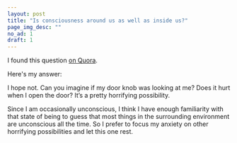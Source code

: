 ```yaml
---
layout: post
title: "Is consciousness around us as well as inside us?"
page_img_desc: ""
no_ad: 1
draft: 1
---
```


I found this question <a href="https://www.quora.com/Is-consciousness-around-us-as-well-as-inside-us/answer/Daniel-Kuck-Alvarez">on Quora</a>.

Here's my answer:

I hope not. Can you imagine if my door knob was looking at me? Does it hurt when I open the door? It’s a pretty horrifying possibility.

Since I am occasionally unconscious, I think I have enough familiarity with that state of being to guess that most things in the surrounding environment are unconscious all the time. So I prefer to focus my anxiety on other horrifying possibilities and let this one rest.
